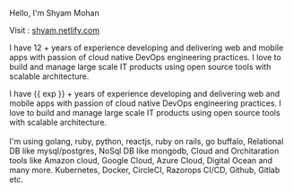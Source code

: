 
Hello, I'm Shyam Mohan 

Visit : <a href="https://shyam.netlify.com/" target="_blank">shyam.netlify.com</a>

I have 12 + years of experience developing and delivering web and mobile apps with passion of cloud native DevOps engineering practices. I love to build and manage large scale IT products using open source tools with scalable architecture.


I have {{ exp }} + years of experience developing and delivering web and mobile apps with passion of cloud native DevOps engineering practices. I love to build and manage large scale IT products using open source tools with scalable architecture. 
<br>
<br>
 I'm using 
 golang, 
 ruby, 
 python, 
 reactjs, 
 ruby on rails, 
 go buffalo,
 Relational DB like mysql/postgres, 
 NoSql DB like mongodb,
 Cloud and Orchitaration tools like
 Amazon cloud, Google Cloud, Azure Cloud, Digital Ocean and many more.
 Kubernetes, 
 Docker, 
 CircleCI, 
 Razorops CI/CD, 
 Github, Gitlab etc.

